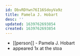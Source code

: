 ```yaml
---
id: DbvRDYwn76I16SdoyVa9z
title: Pamela J. Hobart
desc: ''
updated: 1639762693854
created: 1639762693854
---
```



- [[person]] - Pamela J. Hobart
- appeared 1x at the stoa
